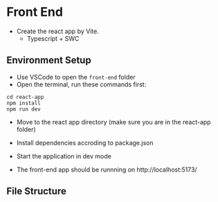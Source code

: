 # Front End
- Create the react app by Vite.
    - Typescript + SWC
## Environment Setup
- Use VSCode to open the `front-end` folder
- Open the terminal, run these commands first:
```
cd react-app
npm install
npm run dev
```
- Move to the react app directory (make sure you are in the react-app folder)
- Install dependencies accroding to package.json
- Start the application in dev mode

- The front-end app should be runnning on http://localhost:5173/

## File Structure
